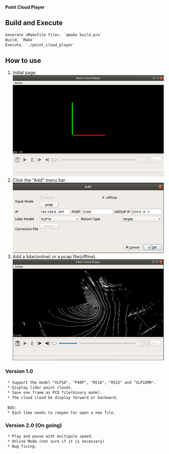 #### Point Cloud Player

## Build and Execute
```
Generate <Makefile file>. `qmake build.pro`
Build. `Make`
Execute. `./point_cloud_player`
```

## How to use
1. Initial page.
![Image 1](https://github.com/FengD/point_cloud_player/blob/master/images/1_init.png)
2. Click the "Add" menu bar.
![Image 2](https://github.com/FengD/point_cloud_player/blob/master/images/2_add.png)
3. Add a lidar(online) or a pcap file(offline).
![Image 3](https://github.com/FengD/point_cloud_player/blob/master/images/3_actions.png)

### Version 1.0
```
 * Support the model "VLP16", "P40P", "RS16", "RS32" and "VLP32MR".
 * Display lidar point clouds.
 * Save one frame as PCD file(binary mode).
 * The cloud cloud be display forward or backward.

 BUG:
 * Each time needs to reopen for open a new file.
```

### Version 2.0 (On going)
```
 * Play and pause with multipule speed.
 * Online Mode.(not sure if it is necessary)
 * Bug fixing.
```
